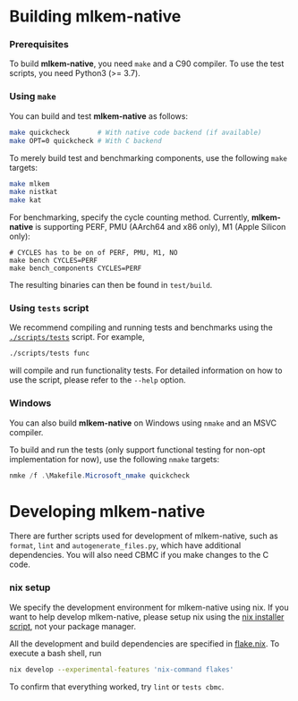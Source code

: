 [//]: # (SPDX-License-Identifier: CC-BY-4.0)

# Building mlkem-native

### Prerequisites

To build **mlkem-native**, you need `make` and a C90 compiler. To use the test scripts, you need Python3 (>= 3.7).

### Using `make`

You can build and test **mlkem-native** as follows:

```bash
make quickcheck       # With native code backend (if available)
make OPT=0 quickcheck # With C backend
```

To merely build test and benchmarking components, use the following `make` targets:

```bash
make mlkem
make nistkat
make kat
```

For benchmarking, specify the cycle counting method. Currently, **mlkem-native** is supporting PERF, PMU (AArch64 and x86 only), M1 (Apple Silicon only):
```
# CYCLES has to be on of PERF, PMU, M1, NO
make bench CYCLES=PERF
make bench_components CYCLES=PERF
```

The resulting binaries can then be found in `test/build`.

### Using `tests` script

We recommend compiling and running tests and benchmarks using the [`./scripts/tests`](scripts/tests) script. For
example,

```bash
./scripts/tests func
```

will compile and run functionality tests. For detailed information on how to use the script, please refer to the
`--help` option.

### Windows

You can also build **mlkem-native** on Windows using `nmake` and an MSVC compiler.

To build and run the tests (only support functional testing for non-opt implementation for now), use the following `nmake` targets:
```powershell
nmke /f .\Makefile.Microsoft_nmake quickcheck
```

# Developing mlkem-native

There are further scripts used for development of mlkem-native, such as `format`, `lint` and `autogenerate_files.py`, which have additional dependencies. You will also need CBMC if you make changes to the C code.

### nix setup

We specify the development environment for mlkem-native using nix. If you want to help develop mlkem-native, please setup nix using the [nix installer script](https://nixos.org/download/), not your package manager. 

All the development and build dependencies are specified in [flake.nix](flake.nix). To execute a bash shell, run
```bash
nix develop --experimental-features 'nix-command flakes'
```

To confirm that everything worked, try `lint` or `tests cbmc`.
